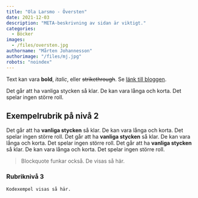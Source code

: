 ```yaml
---
title: "Ola Larsmo - Översten"
date: 2021-12-03
description: "META-beskrivning av sidan är viktigt."
categories:
  - Böcker
images:
  - /files/oversten.jpg
authorname: "Mårten Johannesson"
authorimage: "/files/mj.jpg"
robots: "noindex"
---
```


Text kan vara **bold**, _italic_, eller ~~strikethrough~~. Se [länk till bloggen](https://krompaco.nu).
<!--more-->
Det går att ha vanliga stycken så klar. De kan vara långa och korta. Det spelar ingen större roll.

## Exempelrubrik på nivå 2

Det går att ha **vanliga stycken** så klar. De kan vara långa och korta. Det spelar ingen större roll. Det går att ha **vanliga stycken** så klar. De kan vara långa och korta. Det spelar ingen större roll. Det går att ha **vanliga stycken** så klar. De kan vara långa och korta. Det spelar ingen större roll.

> Blockquote funkar också. De visas så här.

### Rubriknivå 3

```
Kodexempel visas så här.
```